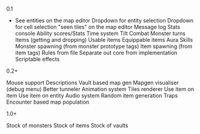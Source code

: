 0.1

* See entities on the map editor
	Dropdown for entity selection
	Dropdown for cell selection
"seen tiles" on the map editor
Message log
Stats console
	Ability scores/Stats
	Time system
		Tilt Combat
		Monster turns
Items (getting and dropping)
	Usable items
	Equippable items
Aura
	Skills
Monster spawning (from monster prototype tags)
Item spawning (from item tags)
Rules from file
Separate out core from implementation
Scriptable effects

0.2+

Mouse support
	Descriptions
Vault based map gen
Mapgen visualiser (debug menu)
Better tunneler
Animation system
Tiles renderer
Use item on item
Use item on entity
Audio system
Random item generation
Traps
Encounter based map population

1.0+

Stock of monsters
Stock of items
Stock of vaults